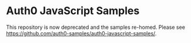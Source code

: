 # Auth0 JavaScript Samples

This repository is now deprecated and the samples re-homed. Please see https://github.com/auth0-samples/auth0-javascript-samples/.
